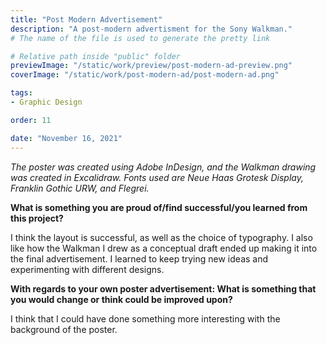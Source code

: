 ```yaml
---
title: "Post Modern Advertisement"
description: "A post-modern advertisment for the Sony Walkman."
# The name of the file is used to generate the pretty link

# Relative path inside "public" folder
previewImage: "/static/work/preview/post-modern-ad-preview.png"
coverImage: "/static/work/post-modern-ad/post-modern-ad.png"

tags:
- Graphic Design

order: 11

date: "November 16, 2021"
---
```


*The poster was created using Adobe InDesign, and the Walkman drawing was created in Excalidraw. Fonts used are Neue Haas Grotesk Display, Franklin Gothic URW, and Flegrei.*

**What is something you are proud of/find successful/you learned from this project?**

I think the layout is successful, as well as the choice of typography. I also like how the Walkman I drew as a conceptual draft ended up making it into the final advertisement. I learned to keep trying new ideas and experimenting with different designs.

**With regards to your own poster advertisement: What is something that you would change or think could be improved upon?**

I think that I could have done something more interesting with the background of the poster.
